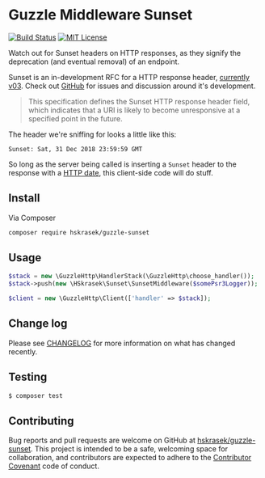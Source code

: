 # Guzzle Middleware Sunset

[![Build Status][travis-image]][travis-url]
[![MIT License][license-image]][license-url]

Watch out for Sunset headers on HTTP responses, as they signify the deprecation (and eventual removal) of an endpoint.

Sunset is an in-development RFC for a HTTP response header, [currently v03][sunset-draft]. Check out [GitHub][sunset-github] for issues and discussion around it's development.

> This specification defines the Sunset HTTP response header field, which indicates that a URI is likely to become unresponsive at a specified point in the future.

[sunset-draft]: https://tools.ietf.org/html/draft-wilde-sunset-header-03
[sunset-github]: https://github.com/dret/I-D/tree/master/sunset-header

The header we're sniffing for looks a little like this:

```
Sunset: Sat, 31 Dec 2018 23:59:59 GMT
```

So long as the server being called is inserting a `Sunset` header to the response with a [HTTP date], this client-side code will do stuff.

[HTTP date]: https://tools.ietf.org/html/rfc7231#section-7.1.1.1

## Install

Via Composer

```bash
composer require hskrasek/guzzle-sunset
```

## Usage

```php
$stack = new \GuzzleHttp\HandlerStack(\GuzzleHttp\choose_handler());
$stack->push(new \HSkrasek\Sunset\SunsetMiddleware($somePsr3Logger));

$client = new \GuzzleHttp\Client(['handler' => $stack]);
```

## Change log

Please see [CHANGELOG](CHANGELOG.md) for more information on what has changed recently.

## Testing

``` bash
$ composer test
```

## Contributing

Bug reports and pull requests are welcome on GitHub at [hskrasek/guzzle-sunset](https://github.com/hskrasek/guzzle-sunset). This project is intended to be a safe, welcoming space for collaboration, and contributors are expected to adhere to the [Contributor Covenant](http://contributor-covenant.org) code of conduct.

[travis-url]: https://travis-ci.org/hskrasek/guzzle-sunset
[travis-image]: https://travis-ci.org/hskrasek/guzzle-sunset.svg?branch=master

[license-url]: LICENSE
[license-image]: http://img.shields.io/badge/license-MIT-000000.svg?style=flat-square
